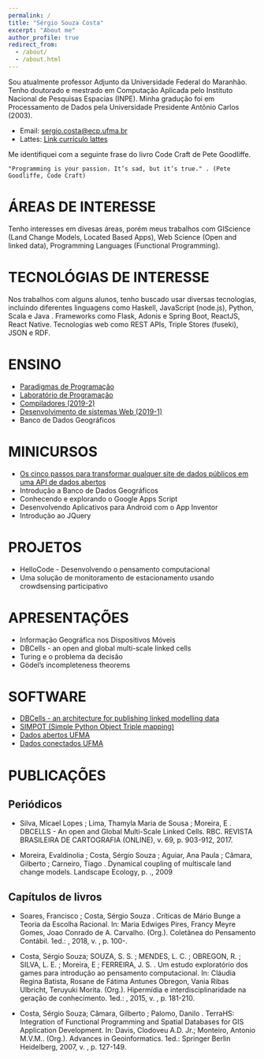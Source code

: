 ```yaml
---
permalink: /
title: "Sérgio Souza Costa"
excerpt: "About me"
author_profile: true
redirect_from: 
  - /about/
  - /about.html
---
```


Sou atualmente professor Adjunto da Universidade Federal do Maranhão. Tenho doutorado e mestrado em Computação Aplicada pelo Instituto Nacional de Pesquisas Espacias (INPE). Minha gradução foi em Processamento de Dados pela Universidade Presidente Antônio Carlos (2003). 

* Email: sergio.costa@ecp.ufma.br
* Lattes: [Link currículo lattes](http://lattes.cnpq.br/2073311645132958)

Me identifiquei com a seguinte frase do livro Code Craft de Pete Goodliffe.

    "Programming is your passion. It’s sad, but it’s true." . (Pete Goodliffe, Code Craft)

# ÁREAS DE INTERESSE

Tenho interesses em divesas áreas, porém meus trabalhos com GIScience (Land Change Models, Located Based Apps), Web Science (Open and linked data), Programming Languages (Functional Programming).

# TECNOLÓGIAS DE INTERESSE

Nos trabalhos com alguns alunos, tenho buscado usar diversas tecnologias, incluindo diferentes linguagens como Haskell, JavaScript (node.js), Python, Scala e Java . Frameworks como Flask, Adonis e Spring Boot, ReactJS, React Native. Tecnologias web como REST APIs, Triple Stores (fuseki), JSON e RDF.

# ENSINO
* [Paradigmas de Programação](https://github.com/profsergiocosta/pp2019_2)
* [Laboratório de Programação](https://github.com/profsergiocosta/lp2019_2)
* [Compiladores (2019-2)](https://github.com/profsergiocosta/cp2019_2)
* [Desenvolvimento de sistemas Web (2019-1)](https://github.com/profsergiocosta/dsw20191/)
* Banco de Dados Geográficos

# MINICURSOS

* [Os cinco passos para transformar qualquer site de dados públicos em uma API de dados abertos](https://github.com/profsergiocosta/minicurso_ercemapi)
* Introdução a Banco de Dados Geográficos
* Conhecendo e explorando o Google Apps Script
* Desenvolvendo Aplicativos para Android com o App Inventor
* Introdução ao JQuery 

# PROJETOS
* HelloCode - Desenvolvendo o pensamento computacional
* Uma solução de monitoramento de estacionamento usando crowdsensing participativo

# APRESENTAÇÕES
* Informação Geográfica nos Dispositivos Móveis
* DBCells - an open and global multi-scale linked cells
* Turing e o problema da decisão
* Gödel’s incompleteness theorems

# SOFTWARE

* [DBCells - an architecture for publishing linked modelling data](https://github.com/profsergiocosta/dbcells)
* [SIMPOT (Simple Python Object Triple mapping)](https://github.com/inovacampus/simpot)
* [Dados abertos UFMA](https://github.com/inovacampus/api-dadosabertos-ufma/)
* [Dados conectados UFMA](https://github.com/inovacampus/linked-open-data-ufma)

# PUBLICAÇÕES

## Periódicos

* Silva, Micael Lopes ; Lima, Thamyla Maria de Sousa ; Moreira, E . DBCELLS - An open and Global Multi-Scale Linked Cells. RBC. REVISTA BRASILEIRA DE CARTOGRAFIA (ONLINE), v. 69, p. 903-912, 2017. 

* Moreira, Evaldinolia ; Costa, Sérgio Souza ; Aguiar, Ana Paula ; Câmara, Gilberto ; Carneiro, Tiago . Dynamical coupling of multiscale land change models. Landscape Ecology, p. ., 2009

## Capítulos de livros

* Soares, Francisco ; Costa, Sérgio Souza . Críticas de Mário Bunge a Teoria da Escolha Racional. In: Maria Edwiges Pires, Francy Meyre Gomes, Joao Conrado de A. Carvalho. (Org.). Coletânea do Pensamento Contábil. 1ed.: , 2018, v. , p. 100-.

* Costa, Sérgio Souza; SOUZA, S. S. ; MENDES, L. C. ; OBREGON, R. ; SILVA, L. E. ; Moreira, E ; FERREIRA, J. S. . Um estudo exploratório dos games para introdução ao pensamento computacional. In: Cláudia Regina Batista, Rosane de Fátima Antunes Obregon, Vania Ribas Ulbricht, Teruyuki Morita. (Org.). Hipermídia e interdisciplinaridade na geração de conhecimento. 1ed.: , 2015, v. , p. 181-210.

* Costa, Sérgio Souza; Câmara, Gilberto ; Palomo, Danilo . TerraHS: Integration of Functional Programming and Spatial Databases for GIS Application Development. In: Davis, Clodoveu A.D. Jr.; Monteiro, Antonio M.V.M.. (Org.). Advances in Geoinformatics. 1ed.: Springer Berlin Heidelberg, 2007, v. , p. 127-149.






